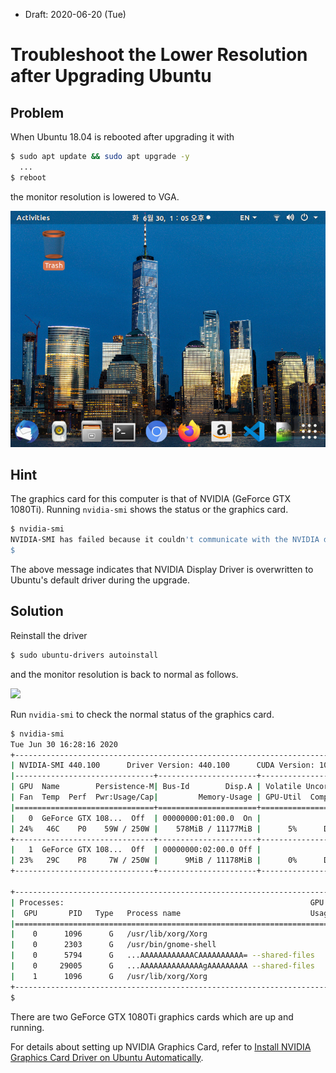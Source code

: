 * Draft: 2020-06-20 (Tue)

# Troubleshoot the Lower Resolution after Upgrading Ubuntu

## Problem

When Ubuntu 18.04 is rebooted after upgrading it with 

```bash
$ sudo apt update && sudo apt upgrade -y
  ...
$ reboot
```

the monitor resolution is lowered to VGA.

<img src="images/ubuntu_18_04-after_login-lower_resolution-vga.png">

## Hint

The graphics card for this computer is that of NVIDIA (GeForce GTX 1080Ti). Running `nvidia-smi` shows the status or the graphics card.

```bash
$ nvidia-smi
NVIDIA-SMI has failed because it couldn't communicate with the NVIDIA driver. Make sure that the latest NVIDIA driver is installed and running.
$
```

The above message indicates that NVIDIA Display Driver is overwritten to Ubuntu's default driver during the upgrade.

## Solution

Reinstall the driver

```bash
$ sudo ubuntu-drivers autoinstall
```

and the monitor resolution is back to normal as follows.

<img src="images/ubuntu_18_04-after_login-full_resolution.png">

Run `nvidia-smi` to check the normal status of the graphics card.

```bash
$ nvidia-smi
Tue Jun 30 16:28:16 2020       
+-----------------------------------------------------------------------------+
| NVIDIA-SMI 440.100      Driver Version: 440.100      CUDA Version: 10.2     |
|-------------------------------+----------------------+----------------------+
| GPU  Name        Persistence-M| Bus-Id        Disp.A | Volatile Uncorr. ECC |
| Fan  Temp  Perf  Pwr:Usage/Cap|         Memory-Usage | GPU-Util  Compute M. |
|===============================+======================+======================|
|   0  GeForce GTX 108...  Off  | 00000000:01:00.0  On |                  N/A |
| 24%   46C    P0    59W / 250W |    578MiB / 11177MiB |      5%      Default |
+-------------------------------+----------------------+----------------------+
|   1  GeForce GTX 108...  Off  | 00000000:02:00.0 Off |                  N/A |
| 23%   29C    P8     7W / 250W |      9MiB / 11178MiB |      0%      Default |
+-------------------------------+----------------------+----------------------+
                                                                               
+-----------------------------------------------------------------------------+
| Processes:                                                       GPU Memory |
|  GPU       PID   Type   Process name                             Usage      |
|=============================================================================|
|    0      1096      G   /usr/lib/xorg/Xorg                           232MiB |
|    0      2303      G   /usr/bin/gnome-shell                         130MiB |
|    0      5794      G   ...AAAAAAAAAAAACAAAAAAAAAA= --shared-files   171MiB |
|    0     29005      G   ...AAAAAAAAAAAAAAgAAAAAAAAA --shared-files    39MiB |
|    1      1096      G   /usr/lib/xorg/Xorg                             6MiB |
+-----------------------------------------------------------------------------+
$
```

There are two GeForce GTX 1080Ti graphics cards which are up and running.

For details about setting up NVIDIA Graphics Card, refer to [Install NVIDIA Graphics Card Driver on Ubuntu Automatically](../../gpgpu/how_to_install/nvidia_graphics_card_driver_automatically.md).